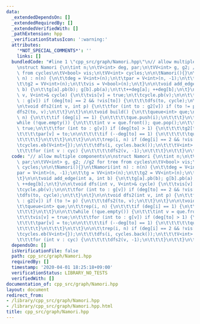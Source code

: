 ```yaml
---
data:
  _extendedDependsOn: []
  _extendedRequiredBy: []
  _extendedVerifiedWith: []
  _pathExtension: hpp
  _verificationStatusIcon: ':warning:'
  attributes:
    '*NOT_SPECIAL_COMMENTS*': ''
    links: []
  bundledCode: "#line 1 \"cpp_src/graph/Namori.hpp\"\n// allow multiple components\n\
    \nstruct Namori {\n\tint n;\n\tV<int> deg, par;\n\tVV<int> g, g2; //g2 for tree\
    \ from cycles\n\tV<bool> vis;\n\tVV<int> cycles;\n\n\tNamori(){}\n\tNamori(int\
    \ n) : n(n) {\n\t\tdeg = V<int>(n);\n\t\tpar = V<int>(n, -1);\n\t\tg = VV<int>(n);\n\
    \t\tg2 = VV<int>(n);\n\t\tvis = V<bool>(n);\n\t}\n\n\tvoid add_edge(int a, int\
    \ b) {\n\t\tg[a].pb(b); g[b].pb(a);\n\t\t++deg[a]; ++deg[b];\n\t}\n\n\tvoid dfs(int\
    \ v, V<int>& cycle) {\n\t\tvis[v] = true;\n\t\tcycle.pb(v);\n\n\t\tfor (int to\
    \ : g[v]) if (deg[to] == 2 && !vis[to]) {\n\t\t\tdfs(to, cycle);\n\t\t}\n\t}\n\
    \n\tvoid dfs2(int v, int p) {\n\t\tfor (int to : g2[v]) if (to != p) {\n\t\t\t\
    dfs2(to, v);\n\t\t}\n\t}\n\n\tvoid build() {\n\t\tqueue<int> que;\n\t\trep(i,\
    \ n) {\n\t\t\tif (deg[i] == 1) {\n\t\t\t\tque.push(i);\n\t\t\t}\n\t\t}\n\n\t\t\
    while (!que.empty()) {\n\t\t\tint v = que.front(); que.pop();\n\t\t\tvis[v] =\
    \ true;\n\t\t\tfor (int to : g[v]) if (deg[to] > 1) {\n\t\t\t\tg2[to].pb(v);\n\
    \t\t\t\tpar[v] = to;\n\n\t\t\t\tif (--deg[to] == 1) {\n\t\t\t\t\tque.push(to);\n\
    \t\t\t\t}\n\t\t\t}\n\t\t}\n\n\t\trep(i, n) if (deg[i] == 2 && !vis[i]) {\n\t\t\
    \tcycles.eb(V<int>{});\n\t\t\tdfs(i, cycles.back());\n\t\t\tV<int> cyc = cycles.back();\n\
    \t\t\tfor (int v : cyc) {\n\t\t\t\tdfs2(v, -1);\n\t\t\t}\n\t\t}\n\t}\n};\n"
  code: "// allow multiple components\n\nstruct Namori {\n\tint n;\n\tV<int> deg,\
    \ par;\n\tVV<int> g, g2; //g2 for tree from cycles\n\tV<bool> vis;\n\tVV<int>\
    \ cycles;\n\n\tNamori(){}\n\tNamori(int n) : n(n) {\n\t\tdeg = V<int>(n);\n\t\t\
    par = V<int>(n, -1);\n\t\tg = VV<int>(n);\n\t\tg2 = VV<int>(n);\n\t\tvis = V<bool>(n);\n\
    \t}\n\n\tvoid add_edge(int a, int b) {\n\t\tg[a].pb(b); g[b].pb(a);\n\t\t++deg[a];\
    \ ++deg[b];\n\t}\n\n\tvoid dfs(int v, V<int>& cycle) {\n\t\tvis[v] = true;\n\t\
    \tcycle.pb(v);\n\n\t\tfor (int to : g[v]) if (deg[to] == 2 && !vis[to]) {\n\t\t\
    \tdfs(to, cycle);\n\t\t}\n\t}\n\n\tvoid dfs2(int v, int p) {\n\t\tfor (int to\
    \ : g2[v]) if (to != p) {\n\t\t\tdfs2(to, v);\n\t\t}\n\t}\n\n\tvoid build() {\n\
    \t\tqueue<int> que;\n\t\trep(i, n) {\n\t\t\tif (deg[i] == 1) {\n\t\t\t\tque.push(i);\n\
    \t\t\t}\n\t\t}\n\n\t\twhile (!que.empty()) {\n\t\t\tint v = que.front(); que.pop();\n\
    \t\t\tvis[v] = true;\n\t\t\tfor (int to : g[v]) if (deg[to] > 1) {\n\t\t\t\tg2[to].pb(v);\n\
    \t\t\t\tpar[v] = to;\n\n\t\t\t\tif (--deg[to] == 1) {\n\t\t\t\t\tque.push(to);\n\
    \t\t\t\t}\n\t\t\t}\n\t\t}\n\n\t\trep(i, n) if (deg[i] == 2 && !vis[i]) {\n\t\t\
    \tcycles.eb(V<int>{});\n\t\t\tdfs(i, cycles.back());\n\t\t\tV<int> cyc = cycles.back();\n\
    \t\t\tfor (int v : cyc) {\n\t\t\t\tdfs2(v, -1);\n\t\t\t}\n\t\t}\n\t}\n};"
  dependsOn: []
  isVerificationFile: false
  path: cpp_src/graph/Namori.hpp
  requiredBy: []
  timestamp: '2020-04-01 18:25:18+09:00'
  verificationStatus: LIBRARY_NO_TESTS
  verifiedWith: []
documentation_of: cpp_src/graph/Namori.hpp
layout: document
redirect_from:
- /library/cpp_src/graph/Namori.hpp
- /library/cpp_src/graph/Namori.hpp.html
title: cpp_src/graph/Namori.hpp
---
```

